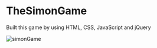 # TheSimonGame
Built this game by using HTML, CSS, JavaScript and jQuery

![simonGame](https://user-images.githubusercontent.com/56511092/183569614-091eb4d1-d519-4066-b2c6-12e3de28505d.png)
